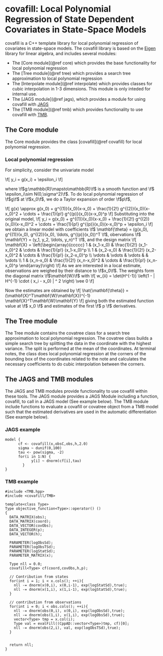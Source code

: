 # covafill: Local Polynomial Regression of State Dependent Covariates in State-Space Models

covafill is a C++ template library for local polynomial regression of covariates in state-space models. The covafill library is based on the [Eigen](http://http://eigen.tuxfamily.org) library for linear algebra, and includes several modules:

- The [Core module](@ref core) which provides the base functionality for local polynomial regression
- The [Tree module](@ref tree) which provides a search tree approximation to local polynomial regression
- The [Interpolate module](@ref interpolate) which provides classes for cubic interpolation in 1-3 dimensions. This module is only inteded for internal use.
- The [JAGS module](@ref jags), which provides a module for using covafill with [JAGS](http://http://mcmc-jags.sourceforge.net/)
- The [TMB module](@ref tmb) which provides functionality to use covafill with [TMB](http://tmb-project.org).

## The Core module

The Core module provides the class [covafill](@ref covafill) for local polynomial regression.

### Local polynomial regression

For simplicity, consider the univariate model

\f[
y_i = g(x_i) + \epsilon_i
\f]

where \f$g:\mathbb{R}\mapsto\mathbb{R}\f$ is a smooth function and \f$ \epsilon_i\sim N(0,\sigma^2)\f$.
To do local polynomial regression of \f$g\f$ at \f$x_0\f$, we do a Taylor expansion of order \f$p\f$,

\f[
g(x) \approx g(x_0) + g^{(1)}(x_0)(x-x_0)  + \frac{1}{2!} g^{(2)}(x_0)(x-x_0)^2 + \cdots + \frac{1}{p!} g^{(p)}(x_0)(x-x_0)^p
\f]
Substituting into the original model,
\f[
y_i = g(x_0) + g^{(1)}(x_0)(x-x_0)  + \frac{1}{2!} g^{(2)}(x_0)(x-x_0)^2 + \cdots + \frac{1}{p!} g^{(p)}(x_0)(x-x_0)^p + \epsilon_i
\f]
we obtain a linear model with coefficients \f$ \mathbf{\theta} = (g(x_0), g^{(1)}(x_0), g^{(2)}(x_0), \ldots, g^{(p)}(x_0))^T \f$, obervations \f$ \mathbf{Y} = (y_1, y_2, \ldots, y_n)^T \f$, and the design matrix
\f[
\mathbf{X} = \left(\begin{array}{ccccc}
1 & (x_1-x_0) & \frac{1}{2!} (x_1-x_0)^2 & \cdots & \frac{1}{p!} (x_1-x_0)^p \\
1 & (x_2-x_0) & \frac{1}{2!} (x_2-x_0)^2 & \cdots & \frac{1}{p!} (x_2-x_0)^p \\
\vdots & \vdots & \vdots &   & \vdots \\
1 & (x_n-x_0) & \frac{1}{2!} (x_n-x_0)^2 & \cdots & \frac{1}{p!} (x_n-x_0)^p
\end{array}\right)
\f]
As we are interested in a local estimate, observations are weighed by their distance to \f$x_0\f$. The weights form the diagonal matrix \f$\mathbf{W}\f$ with
\f[
w_{ii} = \det(H^{-1}) \left(1 - \| H^{-1} \cdot ( x_i - x_0) \| ^ 2 \right) \vee 0
\f]

Now the estimates are obtained by
\f[
\hat{\mathbf{\theta}} = (\mathbf{X}^T\mathbf{W}\mathbf{X})^{-1} \mathbf{X}^T\mathbf{W}\mathbf{Y}
\f]
giving both the estimated function value at \f$ x_0 \f$ and estimates of the first \f$ p \f$ derivatives.


## The Tree module

The Tree module contains the covatree class for a search tree approximation to local polynomial regression.
The covatree class builds a simple search tree by splitting the data in the coordinate with the highest variance.
The split is performed at the mean of the coordinates. 
At terminal notes, the class does local polynomial regression at the corners of the bounding box of the coordinates related to the note and calculates the necessary coefficients to do cubic interpolation between the corners.


## The JAGS and TMB modules

The JAGS and TMB modules provide functionality to use covafill within these tools.
The JAGS module provides a JAGS Module including a function, covafill, to call in a JAGS model (See example below).
The TMB module include functions to evaluate a covafill or covatree object from a TMB model such that the estimated derivatives are used in the automatic differentiation (See example below).


### JAGS example

~~~~~~~~~~~~~{.cpp}
model {
      cf <- covafill(x,obsC,obs,h,2.0)
      sigma ~ dunif(0,100)
      tau <- pow(sigma, -2)
      for(i in 1:N) {
      	    y[i] ~ dnorm(cf[i],tau)
	    }
}
~~~~~~~~~~~~~

### TMB example

~~~~~~~~~~~~~{.cpp}
#include <TMB.hpp>
#include <covafill/TMB>

template<class Type>
Type objective_function<Type>::operator() ()
{
  DATA_MATRIX(obs);
  DATA_MATRIX(coord);
  DATA_VECTOR(covObs);
  DATA_INTEGER(p);
  DATA_VECTOR(h);

  PARAMETER(logObsSd);
  PARAMETER(logObsTSd);
  PARAMETER(logStatSd);
  PARAMETER_MATRIX(x);

  Type nll = 0.0;
  covafill<Type> cf(coord,covObs,h,p);

  // Contribution from states
  for(int i = 1; i < x.cols(); ++i){
    nll -= dnorm(x(0,i), x(0,i-1), exp(logStatSd),true);
    nll -= dnorm(x(1,i), x(1,i-1), exp(logStatSd),true);
  }

  // contribution from observations
  for(int i = 0; i < obs.cols(); ++i){
    nll -= dnorm(obs(0,i), x(0,i), exp(logObsSd),true);
    nll -= dnorm(obs(1,i), x(1,i), exp(logObsSd),true);
    vector<Type> tmp = x.col(i);
    Type val = evalFill((CppAD::vector<Type>)tmp, cf)[0];
    nll -= dnorm(obs(2,i), val, exp(logObsTSd),true);
  }
 
    
  return nll;
}
~~~~~~~~~~~~~

